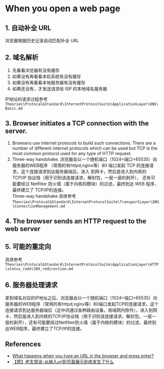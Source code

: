 # When you open a web page

## 1. 自动补全 URL
浏览器根据历史记录自动匹配补全 URL


## 2. 域名解析
1. 先看看浏览器有没有缓存
2. 如果没有再看看本机系统有没有缓存
3. 如果没有再看看本地服务器有没有缓存
4. 如果还没有，才发送请求给 ISP 的本地域名服务器

IP地址的请求过程参考 `Theories\Protocal&Standard\InternetProtocolSuite\ApplicationLayer\DNS\Basic.md`


## 3. Browser initiates a TCP connection with the server.
1. Browsers use internet protocols to build such connections. There are a number
 of different internet protocols which can be used but TCP is the most common
protocol used for any type of HTTP request.
2. Three-way handshake. 浏览器会以一个随机端口（1024<端口<65535）向服务器的WEB程序
（常用的有httpd,nginx等）80 端口发起 TCP 的连接请求。这个连接请求到达服务器端后，进入
到网卡，然后是进入到内核的 TCP/IP 协议栈（用于识别该连接请求，解封包，一层一层的剥开），
还有可能要经过 Netfilter 防火墙（属于内核的模块）的过滤，最终到达 WEB 程序，最终建立了
TCP/IP的连接。  
Three-way handshake 具体参考 `Theories\Protocal&Standard\InternetProtocolSuite\TransportLayer\DNS\ConnectionManagement.md`



## 4. The browser sends an HTTP request to the web server


## 5. 可能的重定向
具体参考 `Theories\Protocal&Standard\InternetProtocolSuite\ApplicationLayer\HTTP\status_code\30X_redirection.md`


## 6. 服务器处理请求


拿到域名对应的IP地址之后，浏览器会以一个随机端口（1024<端口<65535）向服务器的WEB程序（常用的有httpd,nginx等）80端口发起TCP的连接请求。这个连接请求到达服务器端后（这中间通过各种路由设备，局域网内除外），进入到网卡，然后是进入到内核的TCP/IP协议栈（用于识别该连接请求，解封包，一层一层的剥开），还有可能要经过Netfilter防火墙（属于内核的模块）的过滤，最终到达WEB程序，最终建立了TCP/IP的连接。


## References
* [What happens when you type an URL in the browser and press enter?](https://medium.com/@maneesha.wijesinghe1/what-happens-when-you-type-an-url-in-the-browser-and-press-enter-bb0aa2449c1a)
* [【原】老生常谈-从输入url到页面展示到底发生了什么](http://www.cnblogs.com/xianyulaodi/p/6547807.html)
